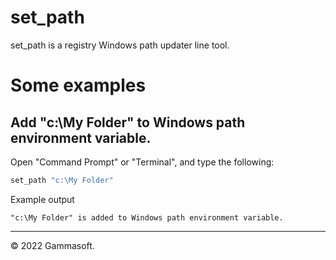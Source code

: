 # set_path

set_path is a registry Windows path updater line tool.

# Some examples

## Add "c:\My Folder" to Windows path environment variable.

Open "Command Prompt" or "Terminal", and type the following:

```bash
set_path "c:\My Folder"
```

Example output

```
"c:\My Folder" is added to Windows path environment variable.
```

______________________________________________________________________________________________

© 2022 Gammasoft.
